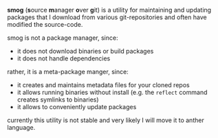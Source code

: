 
**smog** (**s**ource **m**anager **o**ver **g**it) is a utility for maintaining and updating packages that I download from various git-repositories and often have modified the source-code.

smog is not a package manager, since:
- it does not download binaries or build packages
- it does not handle dependencies

rather, it is a meta-package manger, since:
- it creates and maintains metadata files for your cloned repos
- it allows running binaries without install (e.g. the `reflect` command creates symlinks to binaries)
- it allows to conveniently update packages

currently this utility is not stable and very likely I will move it to anther language.
